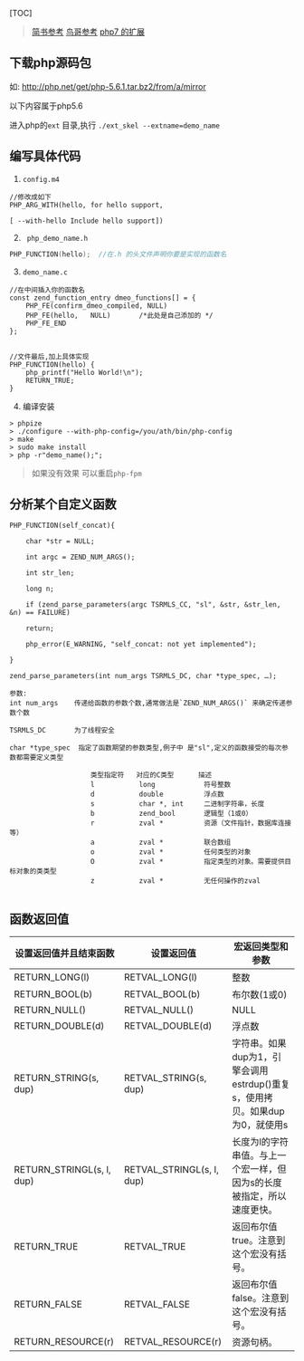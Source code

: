 [TOC]

> [简书参考](https://www.jianshu.com/p/24449949e945)
> [鸟哥参考](http://www.laruence.com/2009/04/28/719.html)
> [php7 的扩展](https://segmentfault.com/a/1190000007575322)

## 下载php源码包
如: http://php.net/get/php-5.6.1.tar.bz2/from/a/mirror

以下内容属于php5.6
 
进入php的`ext` 目录,执行
`./ext_skel --extname=demo_name`


## 编写具体代码
1. `config.m4`
```
//修改成如下
PHP_ARG_WITH(hello, for hello support,

[ --with-hello Include hello support])
```

2.  ` php_demo_name.h`
```c
PHP_FUNCTION(hello);  //在.h 的头文件声明你要是实现的函数名
```

3.  `demo_name.c`

```
//在中间插入你的函数名
const zend_function_entry dmeo_functions[] = {
    PHP_FE(confirm_dmeo_compiled, NULL)
    PHP_FE(hello,	NULL)		/*此处是自己添加的 */
    PHP_FE_END
};


//文件最后,加上具体实现
PHP_FUNCTION(hello) {
    php_printf("Hello World!\n");
    RETURN_TRUE;
}
```

4. 编译安装
```
> phpize
> ./configure --with-php-config=/you/ath/bin/php-config
> make
> sudo make install
> php -r"demo_name();";
```
> 如果没有效果 可以重启`php-fpm`

## 分析某个自定义函数
```
PHP_FUNCTION(self_concat){
 
    char *str = NULL;

    int argc = ZEND_NUM_ARGS();

    int str_len;

    long n;

    if (zend_parse_parameters(argc TSRMLS_CC, "sl", &str, &str_len, &n) == FAILURE)

    return;

    php_error(E_WARNING, "self_concat: not yet implemented");
 
}
```
```
zend_parse_parameters(int num_args TSRMLS_DC, char *type_spec, …);

参数:
int num_args	传递给函数的参数个数,通常做法是`ZEND_NUM_ARGS()` 来确定传递参数个数

TSRMLS_DC 		为了线程安全

char *type_spec	 指定了函数期望的参数类型,例子中 是"sl",定义的函数接受的每次参数都需要定义类型

                    类型指定符	对应的C类型		描述
                    l			long			符号整数
                    d			double			浮点数
                    s			char *, int		二进制字符串，长度
                    b			zend_bool		逻辑型（1或0）
                    r			zval *			资源（文件指针，数据库连接等）
                    a			zval *			联合数组
                    o			zval *			任何类型的对象
                    O			zval *			指定类型的对象。需要提供目标对象的类类型
                    z			zval *			无任何操作的zval


```

## 函数返回值
|设置返回值并且结束函数 |			设置返回值 |		宏返回类型和参数 |
|---|---|---|
|RETURN_LONG(l)	| RETVAL_LONG(l) |	整数 |
|RETURN_BOOL(b)	| RETVAL_BOOL(b) | 	布尔数(1或0)| 
|RETURN_NULL()|	RETVAL_NULL()	|NULL
|RETURN_DOUBLE(d)	|RETVAL_DOUBLE(d)	|浮点数|
|RETURN_STRING(s, dup)|	RETVAL_STRING(s, dup)	|字符串。如果dup为1，引擎会调用estrdup()重复s，使用拷贝。如果dup为0，就使用s|
|RETURN_STRINGL(s, l, dup)	|RETVAL_STRINGL(s, l, dup)	|长度为l的字符串值。与上一个宏一样，但因为s的长度被指定，所以速度更快。|
|RETURN_TRUE	|RETVAL_TRUE	|返回布尔值true。注意到这个宏没有括号。|
|RETURN_FALSE|	RETVAL_FALSE	|返回布尔值false。注意到这个宏没有括号。|
|RETURN_RESOURCE(r) | 	RETVAL_RESOURCE(r) |	资源句柄。|


